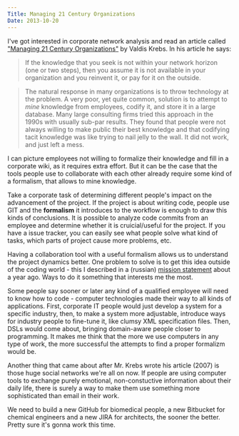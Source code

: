 ```yaml
---
Title: Managing 21 Century Organizations
Date: 2013-10-20
---
```


I've got interested in corporate network analysis and read an article called ["Managing 21 Century Organizations"](http://www.orgnet.com/Managing21CenturyOrganization.pdf) by Valdis Krebs. In his article he says:

> If the knowledge that you seek is not within your network horizon (one or two steps), then you assume it is not available in your organization and you reinvent it, or pay for it on the outside.

> The natural response in many organizations is to throw technology at the problem. A very poor, yet quite common, solution is to attempt to *mine* knowledge from employees, codify it, and store it in a large database. Many large consulting firms tried this approach in the 1990s with usually sub-par results. They found that people were not always willing to make public their best knowledge and that codifying tacit knowledge was like trying to nail jelly to the wall. It did not work, and just left a mess.

I can picture employees not willing to formalize their knowledge and fill in a corporate wiki, as it requires extra effort. But it can be the case that the tools people use to collaborate with each other already require some kind of a formalism, that allows to mine knowledge.

Take a corporate task of determining different people's impact on the advancement of the project. If the project is about writing code, people use GIT and the **formalism** it introduces to the workflow is enough to draw this kinds of conclusions. It is possible to analyze code commits from an employee and determine whether it is cruicial/useful for the project. If you have a issue tracker, you can easily see what people solve what kind of tasks, which parts of project cause more problems, etc.

Having a collaboration tool with a useful formalism allows us to understand the project dynamics better. One problem to solve is to get this idea outside of the coding world - this I described in a (russian) [mission statement](http://martinthenext.livejournal.com/70704.html) about a year ago. Ways to do it something that interests me the most.

Some people say sooner or later any kind of a qualified employee will need to know how to code - computer technologies made their way to all kinds of applications. First, corporate IT people would just develop a system for a specific industry, then, to make a system more adjustable, introduce ways for industry people to fine-tune it, like clumsy XML specification files. Then, DSLs would come about, bringing domain-aware people closer to programming. It makes me think that the more we use computers in any type of work, the more successful the attempts to find a proper formalizm would be.

Another thing that came about after Mr. Krebs wrote his article (2007) is those huge social networks we're all on now. If people are using computer tools to exchange purely emotional, non-constuctive information about their daily life, there is surely a way to make them use something more sophisticated than email in their work.

We need to build a new GitHub for biomedical people, a new Bitbucket for chemical engineers and a new JIRA for architects, the sooner the better. Pretty sure it's gonna work this time.
